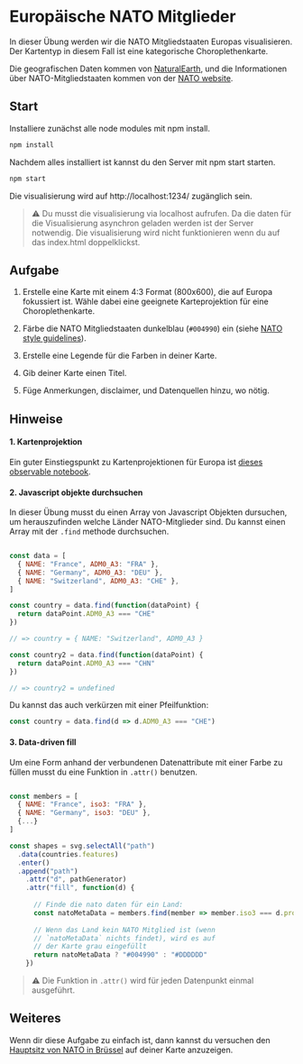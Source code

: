 
# Europäische NATO Mitglieder

In dieser Übung werden wir die NATO Mitgliedstaaten Europas visualisieren. Der Kartentyp in diesem Fall ist eine kategorische Choroplethenkarte.

Die geografischen Daten kommen von [NaturalEarth](https://www.naturalearthdata.com/downloads/), und die Informationen über NATO-Mitgliedstaaten kommen von der [NATO website](https://www.nato.int/cps/em/natohq/topics_52044.htm).

## Start

Installiere zunächst alle node modules mit npm install.

```bash
npm install
```

Nachdem alles installiert ist kannst du den Server mit npm start starten.

```bash
npm start
```

Die visualisierung wird auf http://localhost:1234/ zugänglich sein.

> ⚠️ Du musst die visualisierung via localhost aufrufen. Da die daten für die Visualisierung asynchron geladen werden ist der Server notwendig. Die visualisierung wird nicht funktionieren wenn du auf das index.html doppelklickst.

## Aufgabe

1. Erstelle eine Karte mit einem 4:3 Format (800x600), die auf Europa fokussiert ist. Wähle dabei eine geeignete Karteprojektion für eine Choroplethenkarte.

2. Färbe die NATO Mitgliedstaaten dunkelblau (`#004990`) ein (siehe [NATO style guidelines](https://www.nato.int/vigs/pdf/NATO-VIGs-2016-en.pdf)).

3. Erstelle eine Legende für die Farben in deiner Karte.

4. Gib deiner Karte einen Titel.

5. Füge Anmerkungen, disclaimer, und Datenquellen hinzu, wo nötig.

## Hinweise

#### 1. Kartenprojektion

Ein guter Einstiegspunkt zu Kartenprojektionen für Europa ist [dieses observable notebook](https://observablehq.com/@toja/five-map-projections-for-europe).

#### 2. Javascript objekte durchsuchen

In dieser Übung musst du einen Array von Javascript Objekten dursuchen, um herauszufinden welche Länder NATO-Mitglieder sind. Du kannst einen Array mit der `.find` methode durchsuchen.

```js

const data = [
  { NAME: "France", ADM0_A3: "FRA" },
  { NAME: "Germany", ADM0_A3: "DEU" },
  { NAME: "Switzerland", ADM0_A3: "CHE" },
]

const country = data.find(function(dataPoint) {
  return dataPoint.ADM0_A3 === "CHE"
})

// => country = { NAME: "Switzerland", ADM0_A3 }

const country2 = data.find(function(dataPoint) {
  return dataPoint.ADM0_A3 === "CHN"
})

// => country2 = undefined

```

Du kannst das auch verkürzen mit einer Pfeilfunktion:

```js
const country = data.find(d => d.ADM0_A3 === "CHE")
```

#### 3. Data-driven fill

Um eine Form anhand der verbundenen Datenattribute mit einer Farbe zu füllen musst du eine Funktion in `.attr()` benutzen.

```js

const members = [
  { NAME: "France", iso3: "FRA" },
  { NAME: "Germany", iso3: "DEU" },
  {...}
]

const shapes = svg.selectAll("path")
  .data(countries.features)
  .enter()
  .append("path")
    .attr("d", pathGenerator)
    .attr("fill", function(d) {
      
      // Finde die nato daten für ein Land:
      const natoMetaData = members.find(member => member.iso3 === d.properties.ADM0_A3)
      
      // Wenn das Land kein NATO Mitglied ist (wenn 
      // `natoMetaData` nichts findet), wird es auf
      // der Karte grau eingefüllt
      return natoMetaData ? "#004990" : "#DDDDDD"
    })

```

> ⚠️ Die Funktion in `.attr()` wird für jeden Datenpunkt einmal ausgeführt.


## Weiteres

Wenn dir diese Aufgabe zu einfach ist, dann kannst du versuchen den [Hauptsitz von NATO in Brüssel](https://en.wikipedia.org/wiki/NATO_headquarters) auf deiner Karte anzuzeigen.

